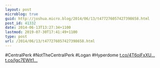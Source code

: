 ```yaml
---
layout: post
microblog: true
guid: http://joshua.micro.blog/2014/06/13/t477276057427398658.html
post_id: 41332
date: 2014-06-13T13:27:34+1100
lastmod: 2019-07-30T17:41:49+1100
type: post
url: /2014/06/13/t477276057427398658.html
---
```

#CentralPerk #NotTheCentralPerk #Logan #Hyperdome [t.co/4T6ojFxXU...](http://t.co/4T6ojFxXUp) [t.co/lgc7EWlt1...](http://t.co/lgc7EWlt10)

